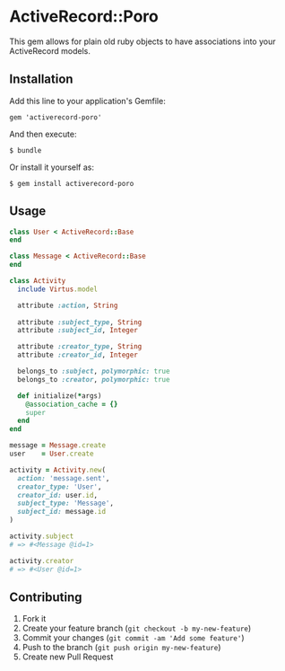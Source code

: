 # ActiveRecord::Poro

This gem allows for plain old ruby objects to have associations into your ActiveRecord models.

## Installation

Add this line to your application's Gemfile:

    gem 'activerecord-poro'

And then execute:

    $ bundle

Or install it yourself as:

    $ gem install activerecord-poro

## Usage

```ruby
class User < ActiveRecord::Base
end

class Message < ActiveRecord::Base
end

class Activity
  include Virtus.model

  attribute :action, String
  
  attribute :subject_type, String
  attribute :subject_id, Integer

  attribute :creator_type, String
  attribute :creator_id, Integer

  belongs_to :subject, polymorphic: true
  belongs_to :creator, polymorphic: true

  def initialize(*args)
    @association_cache = {}
    super
  end
end

message = Message.create
user    = User.create

activity = Activity.new(
  action: 'message.sent',
  creator_type: 'User',
  creator_id: user.id,
  subject_type: 'Message',
  subject_id: message.id
)

activity.subject
# => #<Message @id=1>

activity.creator
# => #<User @id=1>
```

## Contributing

1. Fork it
2. Create your feature branch (`git checkout -b my-new-feature`)
3. Commit your changes (`git commit -am 'Add some feature'`)
4. Push to the branch (`git push origin my-new-feature`)
5. Create new Pull Request
